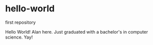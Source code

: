 # hello-world
first repository

Hello World!
Alan here. Just graduated with a bachelor's in computer science. Yay!
